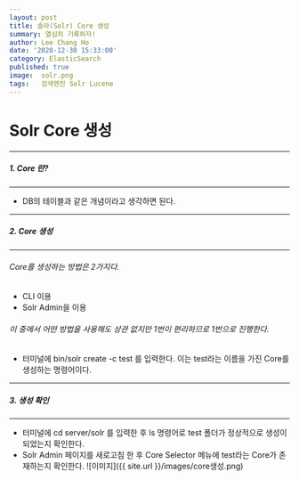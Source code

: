 ```yaml
---
layout: post
title: 솔라(Solr) Core 생성
summary: 열심히 기록하자!
author: Lee Chang Ho
date: '2020-12-30 15:33:00'
category: ElasticSearch
published: true
image:  solr.png
tags:   검색엔진 Solr Lucene
---
```

# Solr Core 생성 

 ---
##### 1. Core 란?
 ---
- DB의 테이블과 같은 개념이라고 생각하면 된다.


 ---
##### 2. Core 생성
 ---
###### Core를 생성하는 방법은 2가지다.  
- CLI 이용
- Solr Admin을 이용

###### 이 중에서 어떤 방법을 사용해도 상관 없지만 1번이 편리하므로 1번으로 진행한다.  
 - 터미널에 bin/solr create -c test 를 입력한다. 이는 test라는 이름을 가진 Core를 생성하는 명령어이다.  

 ---
##### 3. 생성 확인
---
 - 터미널에 cd server/solr 를 입력한 후 ls 명령어로 test 폴더가 정상적으로 생성이 되었는지 확인한다.
 - Solr Admin 페이지를 새로고침 한 후 Core Selector 메뉴에 test라는 Core가 존재하는지 확인한다.
![이미지]({{ site.url }}/images/core생성.png)
<!--stackedit_data:
eyJoaXN0b3J5IjpbMjA4MTYwMDk2NiwxNzIzNzE0MDc2LDE3Mj
A1MjU4MjQsLTEyMjkwMjI2OTVdfQ==
-->